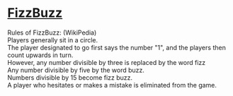 # [FizzBuzz](https://youtu.be/QPZ0pIK_wsc)
Rules of FizzBuzz: (WikiPedia)  
Players generally sit in a circle.  
The player designated to go first says the number "1", and the players then count upwards in turn.  
However, any number divisible by three is replaced by the word fizz  
Any number divisible by five by the word buzz.  
Numbers divisible by 15 become fizz buzz.  
A player who hesitates or makes a mistake is eliminated from the game.  
